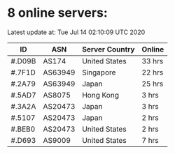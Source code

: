 # 8 online servers:

Latest update at: Tue Jul 14 02:10:09 UTC 2020

| ID | ASN | Server Country | Online |
| -- | --- | -------------- | ------ |
| #.D09B | AS174 | United States | 33 hrs |
| #.7F1D | AS63949 | Singapore | 22 hrs |
| #.2A79 | AS63949 | Japan | 25 hrs |
| #.5AD7 | AS8075 | Hong Kong | 3 hrs |
| #.3A2A | AS20473 | Japan | 3 hrs |
| #.5107 | AS20473 | Japan | 2 hrs |
| #.BEB0 | AS20473 | United States | 2 hrs |
| #.D693 | AS9009 | United States | 7 hrs |

